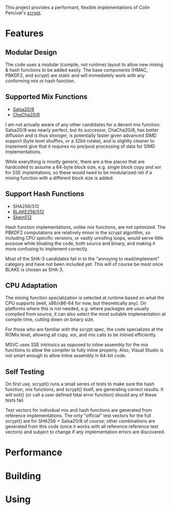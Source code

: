 This project provides a performant, flexible implementations of Colin Percival's [scrypt](http://www.tarsnap.com/scrypt.html).

# Features

## Modular Design

The code uses a modular (compile, not runtime) layout to allow new mixing & hash functions to be added easily. The base components (HMAC, PBKDF2, and scrypt) are static and will immediately work with any conforming mix or hash function.

## Supported Mix Functions

* [Salsa20/8](http://cr.yp.to/salsa20.html)
* [ChaCha20/8](http://cr.yp.to/chacha.html)

I am not actually aware of any other candidates for a decent mix function. Salsa20/8 was nearly perfect, but its successor, ChaCha20/8, has better diffusion and is thus stronger, is potentially faster given advanced SIMD support (byte level shuffles, or a 32bit rotate), and is slightly cleaner to implement give that it requires no pre/post processing of data for SIMD implementations. 

While everything is mostly generic, there are a few places that are hardcoded to assume a 64-byte block size, e.g. single block copy and xor for SSE implentations, so these would need to be modularized-ish if a mixing function with a different block size is added.

## Support Hash Functions

* SHA256/512
* [BLAKE256/512](https://www.131002.net/blake/)
* [Skein512](http://www.skein-hash.info/)

Hash function implementations, unlike mix functions, are not optimized. The PBKDF2 computations are relatively minor in the scrypt algorithm, so including CPU specific versions, or vastly unrolling loops, would serve little purpose while bloating the code, both source and binary, and making it more confusing to implement correctly.

Most of the SHA-3 candidates fall in to the "annoying to read/implement" category and have not been included yet. This will of course be moot once BLAKE is chosen as SHA-3.

## CPU Adaptation

The mixing function specialization is selected at runtime based on what the CPU supports (well, x86/x86-64 for now, but theoretically any). On platforms where this is not needed, e.g. where packages are usually compiled from source, it can also select the most suitable implementation at compile time, cutting down on binary size.

For those who are familiar with the scrypt spec, the code specializes at the ROMix level, allowing all copy, xor, and mix calls to be inlined efficiently.

MSVC uses SSE intrinsics as opposed to inline assembly for the mix functions to allow the compiler to fully inline properly. Also, Visual Studio is not smart enough to allow inline assembly in 64-bit code. 

## Self Testing

On first use, scrypt() runs a small series of tests to make sure the hash function, mix functions, and scrypt() itself, are generating correct results. It will exit() (or call a user defined fatal error function) should any of these tests fail. 

Test vectors for individual mix and hash functions are generated from reference implementations. The only "official" test vectors for the full scrypt() are for SHA256 + Salsa20/8 of course; other combinations are generated from this code (once it works with all reference reference test vectors) and subject to change if any implementation errors are discovered.

# Performance

# Building

# Using


